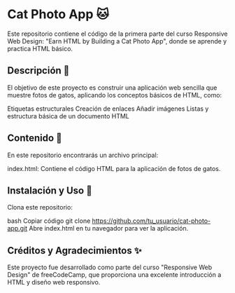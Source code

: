 # Cat Photo App 🐱
Este repositorio contiene el código de la primera parte del curso Responsive Web Design: "Earn HTML by Building a Cat Photo App", donde se aprende y practica HTML básico.

## Descripción 📄
El objetivo de este proyecto es construir una aplicación web sencilla que muestre fotos de gatos, aplicando los conceptos básicos de HTML, como:

Etiquetas estructurales
Creación de enlaces
Añadir imágenes
Listas y estructura básica de un documento HTML

## Contenido 📁
En este repositorio encontrarás un archivo principal:

index.html: Contiene el código HTML para la aplicación de fotos de gatos.

## Instalación y Uso 🚀
Clona este repositorio: 

bash
Copiar código
git clone https://github.com/tu_usuario/cat-photo-app.git
Abre index.html en tu navegador para ver la aplicación.

## Créditos y Agradecimientos ✨
Este proyecto fue desarrollado como parte del curso "Responsive Web Design" de freeCodeCamp, que proporciona una excelente introducción a HTML y diseño web responsivo.
